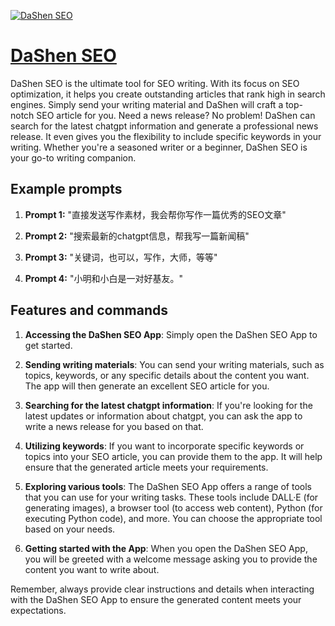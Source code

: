 [![DaShen SEO](https://files.oaiusercontent.com/file-L3mqntABH4VrCv7Zwped6FsX?se=2123-10-17T07%3A06%3A22Z&sp=r&sv=2021-08-06&sr=b&rscc=max-age%3D31536000%2C%20immutable&rscd=attachment%3B%20filename%3D1696733197-iiicccooo.webp&sig=TKiIpmUHAIUMWf7UH55QBZRP3ueYy08QlKVhO0WghWM%3D)](https://chat.openai.com/g/g-2eSiag9o5-dashen-seo)

# [DaShen SEO](https://chat.openai.com/g/g-2eSiag9o5-dashen-seo)

DaShen SEO is the ultimate tool for SEO writing. With its focus on SEO optimization, it helps you create outstanding articles that rank high in search engines. Simply send your writing material and DaShen will craft a top-notch SEO article for you. Need a news release? No problem! DaShen can search for the latest chatgpt information and generate a professional news release. It even gives you the flexibility to include specific keywords in your writing. Whether you're a seasoned writer or a beginner, DaShen SEO is your go-to writing companion.

## Example prompts

1. **Prompt 1:** "直接发送写作素材，我会帮你写作一篇优秀的SEO文章"

2. **Prompt 2:** "搜索最新的chatgpt信息，帮我写一篇新闻稿"

3. **Prompt 3:** "关键词，也可以，写作，大师，等等"

4. **Prompt 4:** "小明和小白是一对好基友。"

## Features and commands

1. **Accessing the DaShen SEO App**: Simply open the DaShen SEO App to get started.

2. **Sending writing materials**: You can send your writing materials, such as topics, keywords, or any specific details about the content you want. The app will then generate an excellent SEO article for you.

3. **Searching for the latest chatgpt information**: If you're looking for the latest updates or information about chatgpt, you can ask the app to write a news release for you based on that.

4. **Utilizing keywords**: If you want to incorporate specific keywords or topics into your SEO article, you can provide them to the app. It will help ensure that the generated article meets your requirements.

5. **Exploring various tools**: The DaShen SEO App offers a range of tools that you can use for your writing tasks. These tools include DALL·E (for generating images), a browser tool (to access web content), Python (for executing Python code), and more. You can choose the appropriate tool based on your needs.

6. **Getting started with the App**: When you open the DaShen SEO App, you will be greeted with a welcome message asking you to provide the content you want to write about.

Remember, always provide clear instructions and details when interacting with the DaShen SEO App to ensure the generated content meets your expectations.